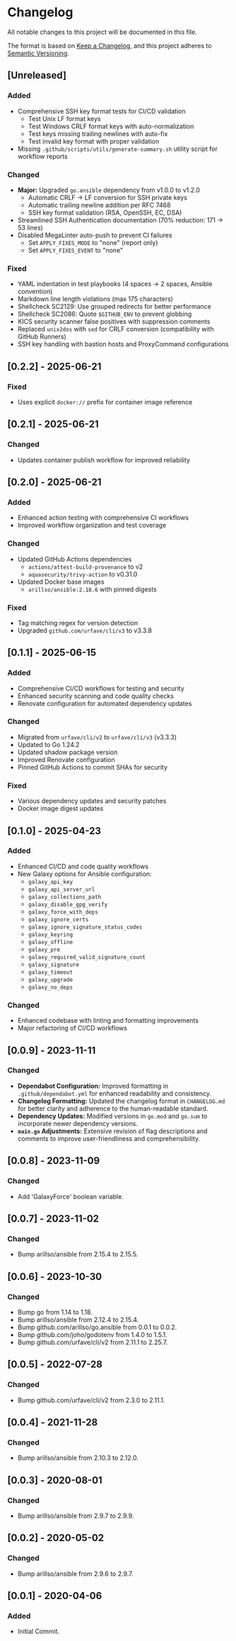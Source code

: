# Changelog

All notable changes to this project will be documented in this file.

The format is based on [Keep a Changelog](https://keepachangelog.com/en/1.1.0/),
and this project adheres to [Semantic Versioning](https://semver.org/spec/v2.0.0.html).

## [Unreleased]

### Added

- Comprehensive SSH key format tests for CI/CD validation
  - Test Unix LF format keys
  - Test Windows CRLF format keys with auto-normalization
  - Test keys missing trailing newlines with auto-fix
  - Test invalid key format with proper validation
- Missing `.github/scripts/utils/generate-summary.sh` utility script for workflow reports

### Changed

- **Major:** Upgraded `go.ansible` dependency from v1.0.0 to v1.2.0
  - Automatic CRLF → LF conversion for SSH private keys
  - Automatic trailing newline addition per RFC 7468
  - SSH key format validation (RSA, OpenSSH, EC, DSA)
- Streamlined SSH Authentication documentation (70% reduction: 171 → 53 lines)
- Disabled MegaLinter auto-push to prevent CI failures
  - Set `APPLY_FIXES_MODE` to "none" (report only)
  - Set `APPLY_FIXES_EVENT` to "none"

### Fixed

- YAML indentation in test playbooks (4 spaces → 2 spaces, Ansible convention)
- Markdown line length violations (max 175 characters)
- Shellcheck SC2129: Use grouped redirects for better performance
- Shellcheck SC2086: Quote `$GITHUB_ENV` to prevent globbing
- KICS security scanner false positives with suppression comments
- Replaced `unix2dos` with `sed` for CRLF conversion (compatibility with GitHub Runners)
- SSH key handling with bastion hosts and ProxyCommand configurations

## [0.2.2] - 2025-06-21

### Fixed

- Uses explicit `docker://` prefix for container image reference

## [0.2.1] - 2025-06-21

### Changed

- Updates container publish workflow for improved reliability

## [0.2.0] - 2025-06-21

### Added

- Enhanced action testing with comprehensive CI workflows
- Improved workflow organization and test coverage

### Changed

- Updated GitHub Actions dependencies
  - `actions/attest-build-provenance` to v2
  - `aquasecurity/trivy-action` to v0.31.0
- Updated Docker base images
  - `arillso/ansible:2.18.6` with pinned digests

### Fixed

- Tag matching regex for version detection
- Upgraded `github.com/urfave/cli/v3` to v3.3.8

## [0.1.1] - 2025-06-15

### Added

- Comprehensive CI/CD workflows for testing and security
- Enhanced security scanning and code quality checks
- Renovate configuration for automated dependency updates

### Changed

- Migrated from `urfave/cli/v2` to `urfave/cli/v3` (v3.3.3)
- Updated to Go 1.24.2
- Updated shadow package version
- Improved Renovate configuration
- Pinned GitHub Actions to commit SHAs for security

### Fixed

- Various dependency updates and security patches
- Docker image digest updates

## [0.1.0] - 2025-04-23

### Added

- Enhanced CI/CD and code quality workflows
- New Galaxy options for Ansible configuration:
  - `galaxy_api_key`
  - `galaxy_api_server_url`
  - `galaxy_collections_path`
  - `galaxy_disable_gpg_verify`
  - `galaxy_force_with_deps`
  - `galaxy_ignore_certs`
  - `galaxy_ignore_signature_status_codes`
  - `galaxy_keyring`
  - `galaxy_offline`
  - `galaxy_pre`
  - `galaxy_required_valid_signature_count`
  - `galaxy_signature`
  - `galaxy_timeout`
  - `galaxy_upgrade`
  - `galaxy_no_deps`

### Changed

- Enhanced codebase with linting and formatting improvements
- Major refactoring of CI/CD workflows

## [0.0.9] - 2023-11-11

### Changed

- **Dependabot Configuration:** Improved formatting in `.github/dependabot.yml` for enhanced readability and consistency.
- **Changelog Formatting:** Updated the changelog format in `CHANGELOG.md` for better clarity and adherence to the human-readable standard.
- **Dependency Updates:** Modified versions in `go.mod` and `go.sum` to incorporate newer dependency versions.
- **`main.go` Adjustments:** Extensive revision of flag descriptions and comments to improve user-friendliness and comprehensibility.

## [0.0.8] - 2023-11-09

### Changed

- Add 'GalaxyForce' boolean variable.

## [0.0.7] - 2023-11-02

### Changed

- Bump arillso/ansible from 2.15.4 to 2.15.5.

## [0.0.6] - 2023-10-30

### Changed

- Bump go from 1.14 to 1.18.
- Bump arillso/ansible from 2.12.4 to 2.15.4.
- Bump github.com/arillso/go.ansible from 0.0.1 to 0.0.2.
- Bump github.com/joho/godotenv from 1.4.0 to 1.5.1.
- Bump github.com/urfave/cli/v2 from 2.11.1 to 2.25.7.

## [0.0.5] - 2022-07-28

### Changed

- Bump github.com/urfave/cli/v2 from 2.3.0 to 2.11.1.

## [0.0.4] - 2021-11-28

### Changed

- Bump arillso/ansible from 2.10.3 to 2.12.0.

## [0.0.3] - 2020-08-01

### Changed

- Bump arillso/ansible from 2.9.7 to 2.9.9.

## [0.0.2] - 2020-05-02

### Changed

- Bump arillso/ansible from 2.9.6 to 2.9.7.

## [0.0.1] - 2020-04-06

### Added

- Initial Commit.
